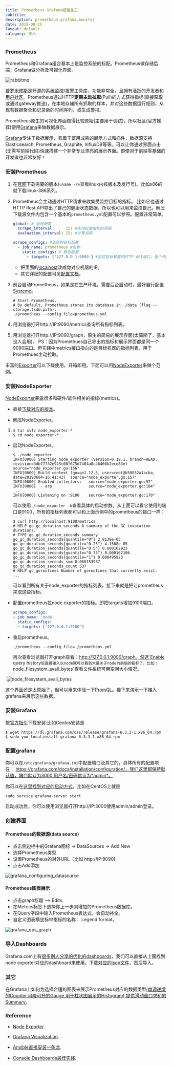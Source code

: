 ```yaml
---
title: Prometheus Grafana搭建备忘
subtitle: 
description: prometheus,grafana,monitor
date: 2019-08-25
layout: default
category: 技术
---
```




### Prometheus

Prometheus和Grafana组合基本上是监控系统的标配。Prometheus做存储后端，Grafana做分析及可视化界面。

![rabbitmq](./assets/images/rabbitmq.png)

[普罗米修斯](https://prometheus.io)是开源的系统监控/报警工具库，功能非常全，且拥有活跃的开发者和[用户社区](https://prometheus.io/community/)。Prometheus通过HTTP**定期主动拉取**(Pull)的方式获得指标(直接获取或通过gateway推送)，在本地存储所有抓取的样本，并对这些数据运行规则，从现有数据聚合和记录新的时间序列，或生成警报。

Prometheus原生的可视化界面做得比较原始(主要用于调试)，所以社区(官方推荐)使用[Grafana](https://grafana.com/)来做数据展示。

[Grafana](https://grafana.com/)专注于数据展示，有着丰富用成熟的展示方式和插件，数据源支持Elasticsearch, Prometheus, Graphite, InfluxDB等等。可以让你通过界面点击(无需写前端代码)快速搭建一个非常专业漂亮的展示界面。即便对于前端零基础的开发者也非常友好！

### 安装Prometheus

1. 在[官网](https://prometheus.io/download/)下载需要的版本(`uname -rv`查看linux内核版本及发行号)。比如x86的就下载linux-386系列。

2. Prometheus会主动通过HTTP请求来收集受监控目标的指标。 比如它也通过HTTP Rest API导出了自己的健康状态数据，所以也可以用来监控自己。解压下载源文件内包含一个基本的`prometheus.yml`配置可以参照。配置非常简单。

   ```yaml
   global: # 全局配置
     scrape_interval:     15s #主动拉取指标的间隔
     evaluation_interval: 15s #计算间隔
   
   scrape_configs: #监控的目标配置
     - job_name: prometheus #名称 
       static_configs: # 静态配置
         - targets: ['127.0.0.1:9090'] #监控目标暴露的HTTP API端口，是个列表
   ```

   * 把里面的<u>localhost</u>改成你对应机器的IP。
   * 其它详细的配置可见[配置文档](https://prometheus.io/docs/prometheus/latest/configuration/configuration/)。

3. 前台启动Prometheus，如果是在生产环境，需要后台启动时，最好自行配置[Systemd](https://www.wikiwand.com/en/Systemd)。

   ```shell
   # Start Prometheus.
   # By default, Prometheus stores its database in ./data (flag --storage.tsdb.path).
   ./prometheus --config.file=prometheus.yml
   ```

4. 用浏览器打开http://IP:9090/metrics查询所有指标列表。

5. 用浏览器打开http://IP:9090/graph，原生的简易的展示界面(太简陋了，基本没人会用)。
   PS：因为Promethues自己导出的指标和展示界面都是同一个9090端口。但实践中metrics接口指向的是目标机器的指标列表，用于Promethues主动拉取。

丰富的[Exporter](https://prometheus.io/download/)可以下载使用，开箱即用。下面可以用[NodeExporter](https://github.com/prometheus/node_exporter)来做个范例。

### 安装NodeExporter

[NodeExporter](https://github.com/prometheus/node_exporter)暴露很多和硬件/软件相关的指标(metrics)。

* 直接[下载对应的版本](https://github.com/prometheus/node_exporter/releases)。

* 解压NodeExporter。

1. ```shell
   $ tar xvfz node_exporter-*
   $ cd node_exporter-*
   ```

* 启动NodeExporter。

  ```shell
  $ ./node_exporter
  INFO[0000] Starting node_exporter (version=0.18.1, branch=HEAD, revision=3db77732e925c08f675d7404a8c46466b2ece83e)  source="node_exporter.go:156"
  INFO[0000] Build context (go=go1.12.5, user=root@b50852a1acba, date=20190604-16:41:43)  source="node_exporter.go:157"
  INFO[0000] Enabled collectors:   source="node_exporter.go:97"
  INFO[0000]  - arp                source="node_exporter.go:104"
  ...
  INFO[0000] Listening on :9100    source="node_exporter.go:170"
  ```

  可以使用`./node_exporter -h`查看具体的启动参数。从上面可以看它使用的端口是9100，所有的指标列表都可以和上面示例中的prometheus的接口一样：

  ```shell
  $ curl http://localhost:9100/metrics
  # HELP go_gc_duration_seconds A summary of the GC invocation durations.
  # TYPE go_gc_duration_seconds summary
  go_gc_duration_seconds{quantile="0"} 2.8138e-05
  go_gc_duration_seconds{quantile="0.25"} 4.1588e-05
  go_gc_duration_seconds{quantile="0.5"} 0.000102923
  go_gc_duration_seconds{quantile="0.75"} 0.000162106
  go_gc_duration_seconds{quantile="1"} 0.000495923
  go_gc_duration_seconds_sum 0.060153937
  go_gc_duration_seconds_count 537
  # HELP go_goroutines Number of goroutines that currently exist.
  ...
  ```

  可以看到所有关于node_exporter的指标列表。接下来就是把让prometheus来取这些指标。

* 配置prometheus拉node exporter的指标。即把targets增加9100端口。

  ```yaml
  scrape_configs:
  - job_name: 'node'
    static_configs:
    - targets: ['127.0.0.1:9100']
  ```

* 重启prometheus。

  ```shell
  ./prometheus --config.file=./prometheus.yml
  ```

  再次查看浏览器打开graph查看：http://127.0.0.1:9090/graph。勾选`Enable query history`后直接输入以node就可以看到大量关于node为前缀的指标了。比如：`node_filesystem_avail_bytes`查看文件系统可用空间大小情况。

​      ![node_filesystem_avail_bytes](./assets/images/node_filesystem_avail_bytes.jpg)

这个界面还是太原始了，但可以用来体验一下[PromQL](https://prometheus.io/docs/prometheus/latest/querying/basics/)。接下来演示一下接入grafana来展示这些数据。

### 安装Grafana

按[官方指引](https://grafana.com/grafana/download)下载安装:比如Centos安装是

```shell
$ wget https://dl.grafana.com/oss/release/grafana-6.3.3-1.x86_64.rpm 
$ sudo yum localinstall grafana-6.3.3-1.x86_64.rpm 
```

### 配置grafana

你可以在`/etc/grafana/grafana.ini`中配置端口及其它的，具体所有的配置项在： https://grafana.com/docs/installation/configuration/，我们这里都保持默认值，端口默认为3000.用户名/密码默认为*admin*。

你可以在[这里找到对应的启动方式](https://grafana.com/docs/installation/)，比如在CentOS上就是

```shell
sudo service grafana-server start
```

启动成功后，你可以使用浏览器打开http://IP:3000使用admin/admin登录。

### 创建界面

#### Prometheus的数据源(data  source)

* 点击侧边栏中的Grafana图标 -> DataSources -> Add New
* 选择Prometheus类型.
* 设置Prometheus的对外URL（比如 http://IP:9090).
* 点击Add添加

![grafana_configuring_datasource](./assets/images/grafana_configuring_datasource.png)

#### Prometheus图表展示

* 点击graph标题 --> Edits.
* 在Metrics标签下选择你上一步刚增加的Prometheus数据库。
* 在Query字段中输入Prometheus表达式，会自动补全。
* 自定义图表横坐标中指标的名称： Legend format。

![grafana_qps_graph](./assets/images/grafana_qps_graph.png)

### 导入Dashboards

Grafana.com上有[很多别人分享的优化的dashboards](https://grafana.com/dashboards)，我们可以直接从上面找到node exporter对应的dashboard来使用。下载[对应的json文件](https://grafana.com/grafana/dashboards/10645)，然后导入。

### 其它

在Grafana上如何为选择合适的图表来展示Prometheus对应的数据类型[(单调递增的Counter,可降可升的Gauge,用于柱状图展示的Histogram),提供滑动窗口求和的Summary](https://prometheus.io/docs/concepts/metric_types/)。

### Reference

* [Node Exporter](https://prometheus.io/docs/guides/node-exporter/).

* [Grafana Visualization](https://prometheus.io/docs/visualization/grafana/).

* [Ansible直接安装一条龙](https://github.com/MiteshSharma/PrometheusWithGrafana).

* [Console Dashboards最佳实践]( https://prometheus.io/docs/practices/consoles/).